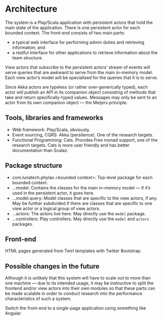 # Architecture

The system is a Play/Scala application with persistent actors that
hold the main state of the application. There is one persistent actor
for each bounded context. The front-end consists of two main parts:

- a typical web interface for performing admin duties and retrieving
  information, and
- a restful interface for other applications to retrieve information
  about the team structure.

View actors that subscribe to the persistent actors’ stream of events
will serve queries that are awkward to serve from the main in-memory
model. Each view actor’s model will be specialised for the queries that
it is to serve.

Since Akka actors are typeless (or rather over-generically typed), each
actor will publish an API in its companion object consisting of methods
that take and return specifically-typed values. Messages may only be
sent to an actor from its own companion object — the Meijers principle.

## Tools, libraries and frameworks

- Web framework: Play/Scala, obviously.
- Event sourcing, CQRS: Akka (persitence). One of the research targets.
- Functional Programming: Cats. Provides Free monad support, one of the
  research targets. Cats is more user friendly and has better
  documentation than Scalaz.

## Package structure

- com.lunatech.phylax.&lt;bounded context&gt;: Top-level package for
  each bounded context.
- …model: Contains the classes for the main in-memory model — if it’s
  used in the persistent actor, it goes here.
- …model.query: Model classes that are specific to the view actors, if
  any. May be further subdivided if there are classes that are specific
  to one view actor or a logical group of view actors.
- …actors: The actors live here. May directly use the `model` package.
- …controllers: Play controllers. May directly use the `model` and
  `actors` packages.

## Front-end

HTML pages generated from Twirl templates with Twitter Bootstrap.

## Possible changes in the future

Although it is unlikely that this system will have to scale out to more
than one machine — due to its intended usage, it may be instructive to
split the frontend and/or view actors into their own modules so that
these parts can be made scalable in order to conduct research into the
performance characteristics of such a system.

Switch the front-end to a single-page application using something like
Angular.
